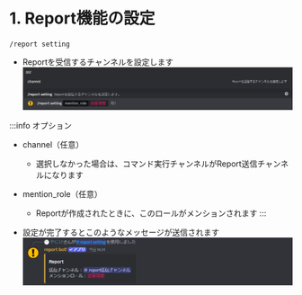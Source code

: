 # 1. Report機能の設定

```
/report setting
```
- Reportを受信するチャンネルを設定します
![report_01](./assets/report_setting_01.png)

:::info オプション
- channel（任意）
  - 選択しなかった場合は、コマンド実行チャンネルがReport送信チャンネルになります
- mention_role（任意）
  - Reportが作成されたときに、このロールがメンションされます
:::

- 設定が完了するとこのようなメッセージが送信されます
![report_02](./assets/report_setting_02.png)